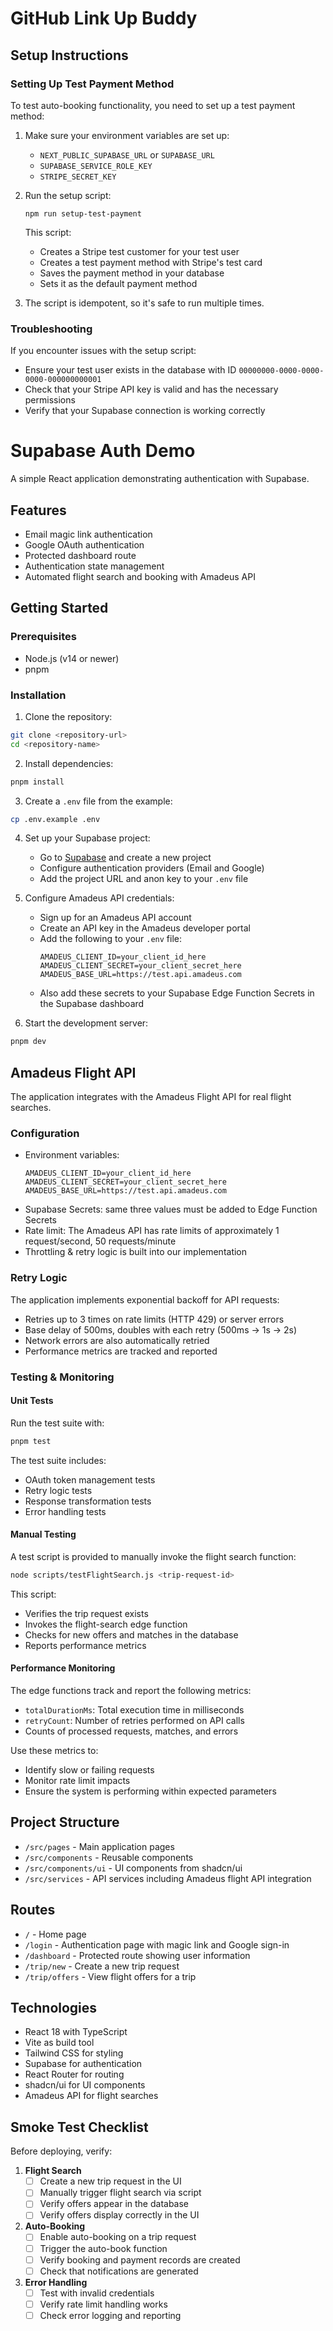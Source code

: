 # GitHub Link Up Buddy

## Setup Instructions

### Setting Up Test Payment Method

To test auto-booking functionality, you need to set up a test payment method:

1. Make sure your environment variables are set up:
   - `NEXT_PUBLIC_SUPABASE_URL` or `SUPABASE_URL`
   - `SUPABASE_SERVICE_ROLE_KEY`
   - `STRIPE_SECRET_KEY`

2. Run the setup script:
   ```
   npm run setup-test-payment
   ```

   This script:
   - Creates a Stripe test customer for your test user
   - Creates a test payment method with Stripe's test card
   - Saves the payment method in your database
   - Sets it as the default payment method

3. The script is idempotent, so it's safe to run multiple times.

### Troubleshooting

If you encounter issues with the setup script:

- Ensure your test user exists in the database with ID `00000000-0000-0000-0000-000000000001`
- Check that your Stripe API key is valid and has the necessary permissions
- Verify that your Supabase connection is working correctly


# Supabase Auth Demo

A simple React application demonstrating authentication with Supabase.

## Features

- Email magic link authentication
- Google OAuth authentication
- Protected dashboard route
- Authentication state management
- Automated flight search and booking with Amadeus API

## Getting Started

### Prerequisites

- Node.js (v14 or newer)
- pnpm

### Installation

1. Clone the repository:
```bash
git clone <repository-url>
cd <repository-name>
```

2. Install dependencies:
```bash
pnpm install
```

3. Create a `.env` file from the example:
```bash
cp .env.example .env
```

4. Set up your Supabase project:
   - Go to [Supabase](https://supabase.io) and create a new project
   - Configure authentication providers (Email and Google)
   - Add the project URL and anon key to your `.env` file

5. Configure Amadeus API credentials:
   - Sign up for an Amadeus API account
   - Create an API key in the Amadeus developer portal
   - Add the following to your `.env` file:
     ```
     AMADEUS_CLIENT_ID=your_client_id_here
     AMADEUS_CLIENT_SECRET=your_client_secret_here
     AMADEUS_BASE_URL=https://test.api.amadeus.com
     ```
   - Also add these secrets to your Supabase Edge Function Secrets in the Supabase dashboard

6. Start the development server:
```bash
pnpm dev
```

## Amadeus Flight API

The application integrates with the Amadeus Flight API for real flight searches. 

### Configuration
- Environment variables:
  ```
  AMADEUS_CLIENT_ID=your_client_id_here
  AMADEUS_CLIENT_SECRET=your_client_secret_here
  AMADEUS_BASE_URL=https://test.api.amadeus.com
  ```
- Supabase Secrets: same three values must be added to Edge Function Secrets
- Rate limit: The Amadeus API has rate limits of approximately 1 request/second, 50 requests/minute
- Throttling & retry logic is built into our implementation

### Retry Logic
The application implements exponential backoff for API requests:
- Retries up to 3 times on rate limits (HTTP 429) or server errors
- Base delay of 500ms, doubles with each retry (500ms → 1s → 2s)
- Network errors are also automatically retried
- Performance metrics are tracked and reported

### Testing & Monitoring

#### Unit Tests
Run the test suite with:
```bash
pnpm test
```

The test suite includes:
- OAuth token management tests
- Retry logic tests
- Response transformation tests
- Error handling tests

#### Manual Testing
A test script is provided to manually invoke the flight search function:
```bash
node scripts/testFlightSearch.js <trip-request-id>
```

This script:
- Verifies the trip request exists
- Invokes the flight-search edge function
- Checks for new offers and matches in the database
- Reports performance metrics

#### Performance Monitoring
The edge functions track and report the following metrics:
- `totalDurationMs`: Total execution time in milliseconds
- `retryCount`: Number of retries performed on API calls
- Counts of processed requests, matches, and errors

Use these metrics to:
- Identify slow or failing requests
- Monitor rate limit impacts
- Ensure the system is performing within expected parameters

## Project Structure

- `/src/pages` - Main application pages
- `/src/components` - Reusable components
- `/src/components/ui` - UI components from shadcn/ui
- `/src/services` - API services including Amadeus flight API integration

## Routes

- `/` - Home page
- `/login` - Authentication page with magic link and Google sign-in
- `/dashboard` - Protected route showing user information
- `/trip/new` - Create a new trip request
- `/trip/offers` - View flight offers for a trip

## Technologies

- React 18 with TypeScript
- Vite as build tool
- Tailwind CSS for styling
- Supabase for authentication
- React Router for routing
- shadcn/ui for UI components
- Amadeus API for flight searches

## Smoke Test Checklist

Before deploying, verify:

1. **Flight Search**
   - [ ] Create a new trip request in the UI
   - [ ] Manually trigger flight search via script
   - [ ] Verify offers appear in the database
   - [ ] Verify offers display correctly in the UI

2. **Auto-Booking**
   - [ ] Enable auto-booking on a trip request
   - [ ] Trigger the auto-book function
   - [ ] Verify booking and payment records are created
   - [ ] Check that notifications are generated

3. **Error Handling**
   - [ ] Test with invalid credentials
   - [ ] Verify rate limit handling works
   - [ ] Check error logging and reporting
